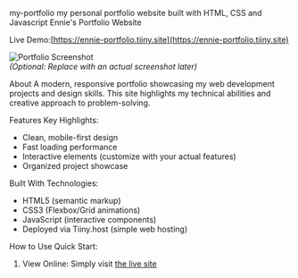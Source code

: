 my-portfolio
my personal portfolio website built with HTML, CSS and Javascript
Ennie's Portfolio Website

Live Demo:[https://ennie-portfolio.tiiny.site](https://ennie-portfolio.tiiny.site)  

![Portfolio Screenshot](https://via.placeholder.com/800x400?text=Portfolio+Preview)  
*(Optional: Replace with an actual screenshot later)*

About
A modern, responsive portfolio showcasing my web development projects and design skills. This site highlights my technical abilities and creative approach to problem-solving.

Features
Key Highlights:
- Clean, mobile-first design
- Fast loading performance
- Interactive elements (customize with your actual features)
- Organized project showcase

Built With
Technologies:
- HTML5 (semantic markup)
- CSS3 (Flexbox/Grid animations)
- JavaScript (interactive components)
- Deployed via Tiiny.host (simple web hosting)

How to Use
Quick Start:
1. View Online: Simply visit [the live site](https://ennie-portfolio.tiiny.site)
